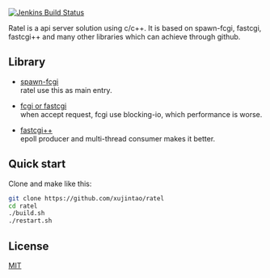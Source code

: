 [![Jenkins Build Status](https://mac-ci.electronjs.org/buildStatus/icon?job=Electron%20org/electron/master)](https://mac-ci.electronjs.org/blue/organizations/jenkins/Electron%20org%2Felectron/activity?branch=master)

Ratel is a api server solution using c/c++. It is based on spawn-fcgi, fastcgi, fastcgi++ and many other libraries which can achieve through github.

## Library

* [spawn-fcgi](https://github.com/lighttpd/spawn-fcgi)  
ratel use this as main entry.

* [fcgi or fastcgi](https://github.com/LuaDist/fcgi)  
when accept request, fcgi use blocking-io, which performance is worse.

* [fastcgi++](https://github.com/eddic/fastcgipp)  
epoll producer and multi-thread consumer makes it better.

## Quick start

Clone and make like this:
```sh
git clone https://github.com/xujintao/ratel
cd ratel
./build.sh
./restart.sh
```

## License

[MIT](https://github.com/electron/electron/blob/master/LICENSE)